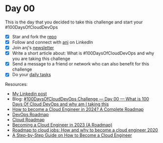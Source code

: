 # Day 00

This is the day that you decided to take this challenge and start your #100DaysOfCloudDevOps

- [x] Star and fork the [repo](https://github.com/agcdtmr/100DaysOfCloudDevOps)
- [x] Follow and connect with [anj](https://www.linkedin.com/in/anjcalleja/) on LinkedIn
- [x] Join anj's [newsletter](https://anj.hashnode.dev/)
- [x] Write a short article about: What is #100DaysOfCloudDevOps and why you are taking this challenge
- [x] Send a message to a friend or network who can also benefit for this challenge
- [x] Do your [daily tasks](https://github.com/agcdtmr/100DaysOfCloudDevOps/blob/main/README.md#do-the-work-work-work-work)

Resources:

- [My Linkedin post](https://www.linkedin.com/posts/anjcalleja_100daysofclouddevops-challenge-day-00-activity-7175493193436688384-Ok2n?utm_source=share&utm_medium=member_desktop)
- Blog: [#100DaysOfCloudDevOps Challenge — Day 00 — What is 100 Days Of Cloud DevOps and why am I taking this](https://anj.hashnode.dev/100daysofclouddevops-challenge-day-00-what-is-100-days-of-cloud-devops-and-why-am-i-taking-this-challenge)
- [How to become a Cloud Engineer in 2024? A Complete Roadmap](https://www.almabetter.com/bytes/articles/how-to-become-a-cloud-engineer)
- [DevOps Roadmap](https://roadmap.sh/devops)
- [Cloud Roadmap](https://www.linkedin.com/pulse/cloud-engineer-roadmap-geeks-of-gurukul/)
- [Becoming a Cloud Engineer in 2023 (A Roadmap)](https://dev.to/ileriayo/becoming-a-cloud-engineer-in-2023-a-roadmap-1f6k)
- [Roadmap to cloud jobs: How and why to become a cloud engineer 2020](https://www.educative.io/blog/roadmap-to-cloud-engineer-jobs)
- [A Step-by-Step Guide on How to Become a Cloud Engineer](https://www.projectpro.io/article/cloud-engineer/655)

